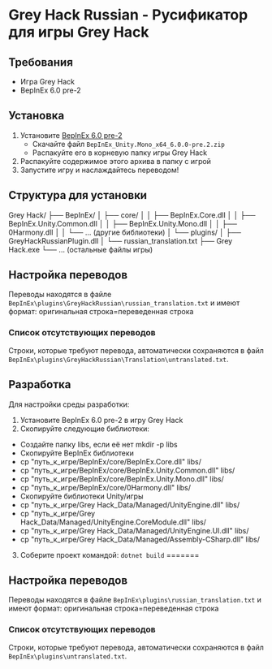 # Grey Hack Russian - Русификатор для игры Grey Hack

## Требования
- Игра Grey Hack
- BepInEx 6.0 pre-2

## Установка
1. Установите [BepInEx 6.0 pre-2](https://github.com/BepInEx/BepInEx/releases/tag/v6.0.0-pre.2)
   - Скачайте файл `BepInEx_Unity.Mono_x64_6.0.0-pre.2.zip`
   - Распакуйте его в корневую папку игры Grey Hack
2. Распакуйте содержимое этого архива в папку с игрой
3. Запустите игру и наслаждайтесь переводом!
## Cтруктура для установки
Grey Hack/
   ├── BepInEx/
   │   ├── core/
   │   │   ├── BepInEx.Core.dll
   │   │   ├── BepInEx.Unity.Common.dll
   │   │   ├── BepInEx.Unity.Mono.dll
   │   │   ├── 0Harmony.dll
   │   │   └── ... (другие библиотеки)
   │   └── plugins/
   │       ├── GreyHackRussianPlugin.dll
   │       └── russian_translation.txt
   ├── Grey Hack.exe
   └── ... (остальные файлы игры)
## Настройка переводов
Переводы находятся в файле `BepInEx\plugins\GreyHackRussian\russian_translation.txt` и имеют формат:
оригинальная строка=переведенная строка
### Список отсутствующих переводов
Строки, которые требуют перевода, автоматически сохраняются в файл `BepInEx\plugins\GreyHackRussian\Translation\untranslated.txt`.
## Разработка
Для настройки среды разработки:
1. Установите BepInEx 6.0 pre-2 в игру Grey Hack
2. Скопируйте следующие библиотеки:
- Создайте папку libs, если её нет mkdir -p libs
- Скопируйте BepInEx библиотеки
- cp "путь_к_игре/BepInEx/core/BepInEx.Core.dll" libs/ 
- cp "путь_к_игре/BepInEx/core/BepInEx.Unity.Common.dll" libs/ 
- cp "путь_к_игре/BepInEx/core/BepInEx.Unity.Mono.dll" libs/ 
- cp "путь_к_игре/BepInEx/core/0Harmony.dll" libs/
- Скопируйте библиотеки Unity/игры
- cp "путь_к_игре/Grey Hack_Data/Managed/UnityEngine.dll" libs/ 
- cp "путь_к_игре/Grey Hack_Data/Managed/UnityEngine.CoreModule.dll" libs/ 
- cp "путь_к_игре/Grey Hack_Data/Managed/UnityEngine.UI.dll" libs/ 
- cp "путь_к_игре/Grey Hack_Data/Managed/Assembly-CSharp.dll" libs/
3. Соберите проект командой: `dotnet build`
=======

## Настройка переводов
Переводы находятся в файле `BepInEx\plugins\russian_translation.txt` и имеют формат:
оригинальная строка=переведенная строка
### Список отсутствующих переводов
Строки, которые требуют перевода, автоматически сохраняются в файл `BepInEx\plugins\untranslated.txt`.
